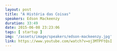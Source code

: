 ```yaml
---
layout: post
title: "A História das Coisas"
speakers: Edson Mackeenzy
duration: 33:49
date: 2015-06-08 23:23:06
tags: [ startup ]
img: '/assets/image/speakers/edson-mackeenzy.jpg'
link: https://www.youtube.com/watch?v=oj3MTPFtQsI
---
```

